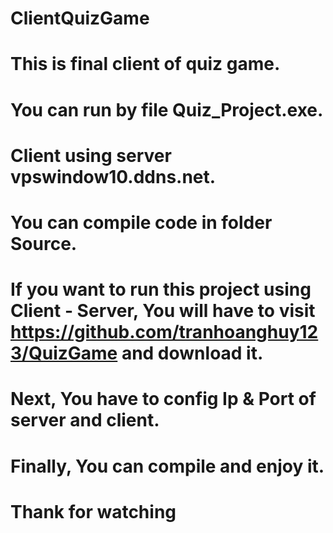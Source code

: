 # ClientQuizGame
# This is final client of quiz game.
# You can run by file Quiz_Project.exe.
# Client using server vpswindow10.ddns.net.
# You can compile code in folder Source.
# If you want to run this project using Client - Server, You will have to visit https://github.com/tranhoanghuy123/QuizGame and download it. 
# Next, You have to config Ip & Port of server and client.
# Finally, You can compile  and enjoy it.
# Thank for watching
